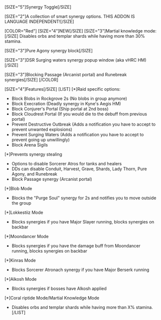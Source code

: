 [SIZE="5"]Synergy Toggle[/SIZE]

[SIZE="2"]A collection of smart synergy options.
THIS ADDON IS LANGUAGE INDEPENDENT![/SIZE]


[COLOR="Red"]
[SIZE="4"]NEW[/SIZE]
[SIZE="3"]Martial knowledge mode:[/SIZE]
Disables orbs and templar shards while having more than 30% stamina.

[SIZE="3"]Pure Agony synergy block[/SIZE]

[SIZE="3"]DSR Surging waters synergy popup window (aka vHRC HM)[/SIZE]

[SIZE="3"]Blocking Passage (Arcanist portal) and Runebreak synergies[/SIZE]
[/COLOR]


[SIZE="4"]Features[/SIZE]
[LIST]
[*]Raid specific options:
- Block Blobs in Rockgrove 2s (No blobs in group anymore)
- Block Execration (Deadly synergy in Kyne's Aegis HM)
- Block Conjurer's Portal (Ship portal at 2nd boss)
- Block Cloudrest Portal (If you would die to the debuff from previous portal)
- Prevent Destructive Outbreak (Adds a notification you have to accept to prevent unwanted explosions)
- Prevent Surging Waters (Adds a notification you have to accept to prevent going up unwillingly)
- Block Arena Sigils

[*]Prevents synergy stealing
- Options to disable Sorcerer Atros for tanks and healers
- DDs can disable Conduit, Harvest, Grave, Shards, Lady Thorn, Pure Agony, and Runebreak
- Block Passage synergy (Arcanist portal)

[*]Blob Mode
- Blocks the "Purge Soul" synergy for 2s and notifies you to move outside the group

[*]Lokkestiiz Mode
- Blocks synergies if you have Major Slayer running, blocks synergies on backbar

[*]Moondancer Mode
- Blocks synergies if you have the damage buff from Moondancer running, blocks synergies on backbar

[*]Kinras Mode
- Blocks Sorcerer Atronach synergy if you have Major Berserk running

[*]Alkosh Mode
- Blocks synergies if bosses have Alkosh applied

[*]Coral riptide Mode/Martial Knowledge Mode
- Disables orbs and templar shards while having more than X% stamina.
[/LIST]
